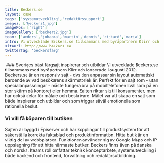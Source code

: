 ```yaml
---
title: Beckers.se
layout: case
tags: ['systemutveckling','redaktörssupport']
images: ['beckers1.jpg']
imagePos: ['right']
imageGallery: ['beckers2.jpg']
team: ['anders','johanna','martin','dennis','rickard','maria']
intro: Vi utvecklade Beckers.se tillsammans med byråpartnern Klirr och lanserade i augusti 2012.
siteurl: http://www.beckers.se
twitterTag: 'beckersfarg'
---
```


<img src="/images/beckers1.jpg" class="right" alt="">
### Sveriges bäst färgsajt inspirerar och utbildar
Vi utvecklade Beckers.se tillsammans med byråpartnern Klirr och lanserade i augusti 2012. Beckers.se är en responsiv sajt - dvs den anpassar sin layout automatiskt beroende av vad besökarens skärmstorlek är. Perfekt för en sajt som - utan specialanpassningar - måste fungera bra på mobiltelefonen liväl som på en stor skärm på kontoret eller hemma. Sajten riktar sig till konsumenter, men har också delar för målare och beskrivare. Målet var att skapa en sajt som både inspirerar och utbildar och som triggar såväl emotionella som rationella beslut. 

### Vi vill få köparen till butiken
Sajten är byggd i Episerver och har kopplingar till produktsystem för att säkerställa korrekta faktablad och produktinformation. Hitta butik är en viktig del av webbplatsen. Funktionen använder sig av Google Maps och IP-uppslagning för att hitta närmaste butiker. Beckers finns även på danska och norska. Iteams roll omfattar teknisk konceptarbete, systemutveckling i både backend och frontend, förvaltning och redaktörsutbildning.
